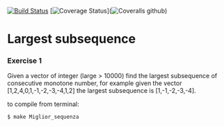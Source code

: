 [![Build Status](https://travis-ci.com/frank1789/Largest-subsequence.svg?branch=master)](https://travis-ci.com/frank1789/Largest-subsequence)
[![Coverage Status](https://coveralls.io/repos/github/frank1789/Largest-subsequence/badge.svg?branch=master)](![Coveralls github](https://img.shields.io/coveralls/github/frank1789/Largest-subsequence.svg?style=flat-square))
# Largest subsequence
### Exercise 1
Given a vector of integer (large > 10000) find the largest subsequence of consecutive monotone number,
for example given the vector [1,2,4,0,1,-1,-2,-3,-4,1,2] the largest subsequence is [1,-1,-2,-3,-4].

to compile from terminal:
```sh
$ make Miglior_sequenza
```
